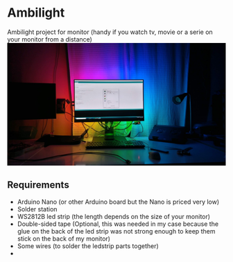 # Ambilight
Ambilight project for monitor (handy if you watch tv, movie or a serie on your monitor from a distance)
![Ambilight end result](IMG_20200720_232903.jpg)

## Requirements
* Arduino Nano (or other Arduino board but the Nano is priced very low)
* Solder station 
* WS2812B led strip (the length depends on the size of your monitor)
* Double-sided tape (Optional, this was needed in my case because the glue on the back of the led strip was not strong enough to keep them stick on the back of my monitor)
* Some wires (to solder the ledstrip parts together)
* 
